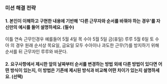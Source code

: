 ### 미션 해결 전략 
#### 1. 본인이 이해하고 구현한 내용에 기반해 '다른 근무자와 순서를 바꿔야 하는 경우'를 자신만의 예시를 들어 설명하세요. (필수)       
이틀 연속 근무인경우 
예를들어
5월 4일 목 수아
5월 5일 금(휴일) 루루
5월 6일 토 수아
의 경우 원래 순서상 목요일, 금요일 모두 수아이나 과도한 근무(?)를 방지하기 위해 순서를 뒤 근무자인 루루와 바꾼다.

#### 2. 요구사항에서 제시한 앞의 날짜부터 순서를 변경하는 방법 외에 다른 방법이 있다면 어떤 방식이 있는지, 이 방법은 기존에 제시된 방식과 비교해 어떤 차이가 있는지 설명하세요. (선택)
